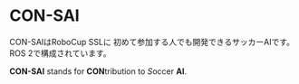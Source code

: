 # CON-SAI 

CON-SAIはRoboCup SSLに 初めて参加する人でも開発できるサッカーAIです。
ROS 2で構成されています。

**CON-SAI** stands for **CON**tribution to *S*occer **AI**.
